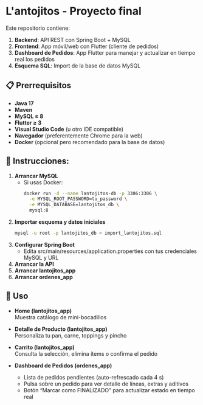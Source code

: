 # L'antojitos - Proyecto final
Este repositorio contiene:  
1. **Backend**: API REST con Spring Boot + MySQL  
2. **Frontend**: App móvil/web con Flutter (cliente de pedidos)  
3. **Dashboard de Pedidos**: App Flutter para manejar y actualizar en tiempo real los pedidos  
4. **Esquema SQL**: Import de la base de datos MySQL

## 📋 Prerrequisitos
- **Java 17**  
- **Maven**  
- **MySQL ≥ 8**  
- **Flutter ≥ 3**  
- **Visual Studio Code** (u otro IDE compatible)  
- **Navegador** (preferentemente Chrome para la web)  
- **Docker** (opcional pero recomendado para la base de datos)

## 🔧 Instrucciones:
1. **Arrancar MySQL**  
   - Si usas Docker:  
     ```bash
     docker run -d --name lantojitos-db -p 3306:3306 \
       -e MYSQL_ROOT_PASSWORD=tu_password \
       -e MYSQL_DATABASE=lantojitos_db \
       mysql:8
     ```
2. **Importar esquema y datos iniciales**  
   ```bash
   mysql -u root -p lantojitos_db < import_lantojitos.sql
3. **Configurar Spring Boot**
   - Edita src/main/resources/application.properties con tus credenciales MySQL y URL
4. **Arrancar la API**
5. **Arrancar lantojitos_app**
6. **Arrancar ordenes_app**

## 🎯 Uso
- **Home (lantojitos_app)**  
  Muestra catálogo de mini-bocadillos
- **Detalle de Producto (lantojitos_app)**  
  Personaliza tu pan, carne, toppings y pincho
- **Carrito (lantojitos_app)**  
  Consulta la selección, elimina ítems o confirma el pedido

- **Dashboard de Pedidos (ordenes_app)**  
  - Lista de pedidos pendientes (auto-refrescado cada 4 s)
  - Pulsa sobre un pedido para ver detalle de líneas, extras y aditivos  
  - Botón “Marcar como FINALIZADO” para actualizar estado en tiempo real
